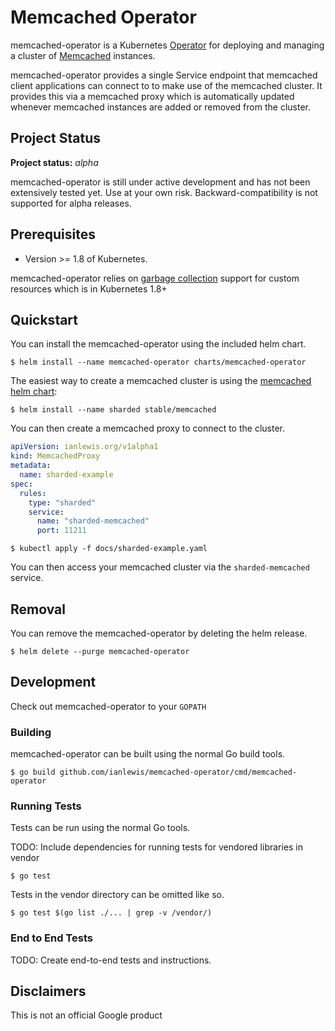 # Memcached Operator

memcached-operator is a Kubernetes [Operator](https://coreos.com/blog/introducing-operators.html) for deploying and managing a cluster of [Memcached](https://memcached.org/) instances.

memcached-operator provides a single Service endpoint that memcached client applications can connect to to make use of the memcached cluster. It provides this via a memcached proxy which is automatically updated whenever memcached instances are added or removed from the cluster.

## Project Status

**Project status:** *alpha* 

memcached-operator is still under active development and has not been extensively tested yet. Use at your own risk. Backward-compatibility is not supported for alpha releases.

## Prerequisites

* Version >= 1.8 of Kubernetes.

memcached-operator relies on [garbage collection](https://kubernetes.io/docs/concepts/workloads/controllers/garbage-collection/) support for custom resources which is in Kubernetes 1.8+

## Quickstart

You can install the memcached-operator using the included helm chart.

    $ helm install --name memcached-operator charts/memcached-operator

The easiest way to create a memcached cluster is using the [memcached helm chart](https://github.com/kubernetes/charts/tree/master/stable/memcached):

    $ helm install --name sharded stable/memcached

You can then create a memcached proxy to connect to the cluster.

[embedmd]:# (docs/sharded-example.yaml yaml /apiVersion/ $)
```yaml
apiVersion: ianlewis.org/v1alpha1
kind: MemcachedProxy
metadata:
  name: sharded-example
spec:
  rules:
    type: "sharded"
    service:
      name: "sharded-memcached"
      port: 11211
```

    $ kubectl apply -f docs/sharded-example.yaml

You can then access your memcached cluster via the `sharded-memcached` service.

## Removal

You can remove the memcached-operator by deleting the helm release.

    $ helm delete --purge memcached-operator

## Development

Check out memcached-operator to your `GOPATH`

### Building

memcached-operator can be built using the normal Go build tools.

```
$ go build github.com/ianlewis/memcached-operator/cmd/memcached-operator
```

### Running Tests

Tests can be run using the normal Go tools.

TODO: Include dependencies for running tests for vendored libraries in vendor

```
$ go test
```

Tests in the vendor directory can be omitted like so.

```
$ go test $(go list ./... | grep -v /vendor/)
``` 

### End to End Tests

TODO: Create end-to-end tests and instructions.

## Disclaimers

This is not an official Google product
